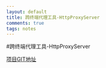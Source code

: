```yaml
---
layout: default
title: 跨终端代理工具-HttpProxyServer
comments: true
tags: notes
---
```


#跨终端代理工具-HttpProxyServer

[项目GIT地址](https://github.com/devWayne/hps)

